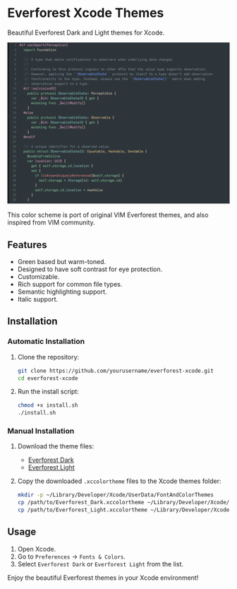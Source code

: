# Everforest Xcode Themes

Beautiful Everforest Dark and Light themes for Xcode.

<p align="center">
  <img src="https://github.com/tornikegomareli/Everforest-Xcode-theme/blob/main/preview1.png" alt="Everforest Dark" width="600"/>
</p>

This color scheme is port of original VIM Everforest themes, and also inspired from VIM community.

## Features

- Green based but warm-toned.
- Designed to have soft contrast for eye protection.
- Customizable.
- Rich support for common file types.
- Semantic highlighting support.
- Italic support.

## Installation

### Automatic Installation

1. Clone the repository:
    ```bash
    git clone https://github.com/yourusername/everforest-xcode.git
    cd everforest-xcode
    ```

2. Run the install script:
    ```bash
    chmod +x install.sh
    ./install.sh
    ```

### Manual Installation

1. Download the theme files:
    - [Everforest Dark](path/to/Everforest_Dark.xccolortheme)
    - [Everforest Light](path/to/Everforest_Light.xccolortheme)

2. Copy the downloaded `.xccolortheme` files to the Xcode themes folder:
    ```bash
    mkdir -p ~/Library/Developer/Xcode/UserData/FontAndColorThemes
    cp /path/to/Everforest_Dark.xccolortheme ~/Library/Developer/Xcode/UserData/FontAndColorThemes/
    cp /path/to/Everforest_Light.xccolortheme ~/Library/Developer/Xcode/UserData/FontAndColorThemes/
    ```

## Usage

1. Open Xcode.
2. Go to `Preferences` -> `Fonts & Colors`.
3. Select `Everforest Dark` or `Everforest Light` from the list.

Enjoy the beautiful Everforest themes in your Xcode environment!
